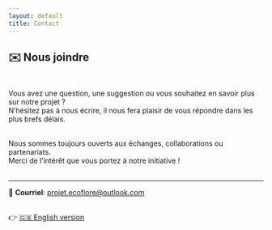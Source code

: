 ```yaml
---
layout: default
title: Contact
---
```

## ✉️ Nous joindre<br><br>

Vous avez une question, une suggestion ou vous souhaitez en savoir plus sur notre projet ?<br>
N’hésitez pas à nous écrire, il nous fera plaisir de vous répondre dans les plus brefs délais.<br><br>

Nous sommes toujours ouverts aux échanges, collaborations ou partenariats.<br>
Merci de l’intérêt que vous portez à notre initiative !<br><br>

---

📧 **Courriel**:  [projet.ecoflore@outlook.com](mailto:projet.ecoflore@outlook.com)<br><br>

👉 [🇬🇧 English version](/en/contact.md)

<!--
---
layout: default
title: Contact
---
## 🌱 Projet Ecoflore
---

## ✉️ Nous joindre<br><br>

Vous avez une question, une suggestion ou vous souhaitez en savoir plus sur notre projet ?<br>
N’hésitez pas à nous écrire, il nous fera plaisir de vous répondre dans les plus brefs délais.<br><br>

Nous sommes toujours ouverts aux échanges, collaborations ou partenariats.<br>
Merci de l’intérêt que vous portez à notre initiative !<br><br>

---

## ✉️ Contact Us<br><br>

Do you have a question, a suggestion, or want to know more about our project?<br>
Feel free to reach out — we’ll be happy to get back to you as soon as possible.<br><br>

We’re always open to discussions, collaborations, or sponsorship opportunities.<br>
Thank you for your interest in our initiative!<br><br>

---

📧 **Courriel/Email**:  [jerson.angel.ecoflore@outlook.com](mailto:jerson.angel.ecoflore@outlook.com)<br>

-->
